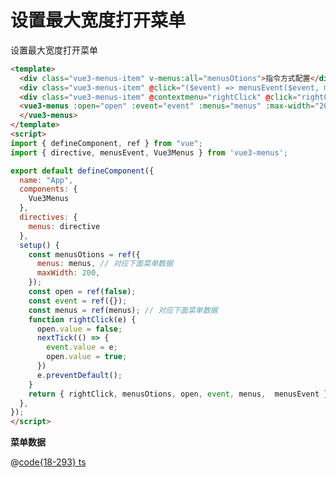 # 设置最大宽度打开菜单

<div class="vue3-menus-item" @click="($event) => $menusEvent($event, menusOtions)" @contextmenu="($event) => $menusEvent($event, menusOtions)">设置最大宽度打开菜单</div>

<script>
import { defineComponent, ref } from "vue";
import { menus } from "@js/vue3-menus";

export default defineComponent({
  name: "App",
  setup() {
    const menusOtions = ref({
      menus: menus,
      maxWidth: 200,
    });
    return { menusOtions }
  },
});
</script>

```html
<template>
  <div class="vue3-menus-item" v-menus:all="menusOtions">指令方式配置</div>
  <div class="vue3-menus-item" @click="($event) => menusEvent($event, menusOtions)" @contextmenu="($event) => menusEvent($event, menusOtions)">方法方式配置</div>
  <div class="vue3-menus-item" @contextmenu="rightClick" @click="rightClick">组件方式配置</div>
  <vue3-menus :open="open" :event="event" :menus="menus" :max-width="200">
  </vue3-menus>
</template>
<script>
import { defineComponent, ref } from "vue";
import { directive, menusEvent, Vue3Menus } from 'vue3-menus';

export default defineComponent({
  name: "App",
  components: {
    Vue3Menus
  },
  directives: {
    menus: directive
  },
  setup() {
    const menusOtions = ref({
      menus: menus, // 对应下面菜单数据
      maxWidth: 200,
    });
    const open = ref(false);
    const event = ref({});
    const menus = ref(menus); // 对应下面菜单数据
    function rightClick(e) {
      open.value = false;
      nextTick(() => {
        event.value = e;
        open.value = true;
      })
      e.preventDefault();
    }
    return { rightClick, menusOtions, open, event, menus,  menusEvent }
  },
});
</script>
```

**菜单数据**

@[code{18-293} ts](@js/vue3-menus.ts)
